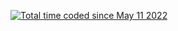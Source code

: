 <a href="https://wakatime.com/@43a50c5b-fd67-42a2-8aeb-8bd80f41e38d"><img src="https://wakatime.com/badge/user/43a50c5b-fd67-42a2-8aeb-8bd80f41e38d.svg" alt="Total time coded since May 11 2022" /></a>

<!--
**Vodiik/vodiik** is a ✨ _special_ ✨ repository because its `README.md` (this file) appears on your GitHub profile.

Here are some ideas to get you started:

- 🔭 I’m currently working on ...
- 🌱 I’m currently learning ...
- 👯 I’m looking to collaborate on ...
- 🤔 I’m looking for help with ...
- 💬 Ask me about ...
- 📫 How to reach me: ...
- 😄 Pronouns: ...
- ⚡ Fun fact: ...
-->
